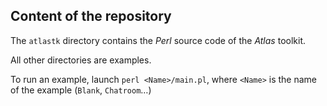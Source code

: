## Content of the repository

The `atlastk` directory contains the *Perl* source code of the *Atlas* toolkit.

All other directories are examples.

To run an example, launch `perl <Name>/main.pl`, where `<Name>` is the name of the example (`Blank`, `Chatroom`…)